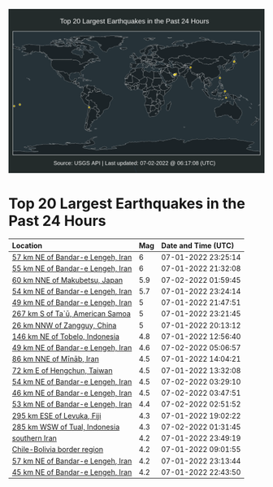 ![Map](./map.png)

# Top 20 Largest Earthquakes in the Past 24 Hours

| Location | Mag | Date and Time (UTC) |
|:---|:---|:---|
| [57 km NE of Bandar-e Lengeh, Iran](https://earthquake.usgs.gov/earthquakes/eventpage/us6000hz9v) | 6 | 07-01-2022 23:25:14 |
| [55 km NE of Bandar-e Lengeh, Iran](https://earthquake.usgs.gov/earthquakes/eventpage/us6000hz8x) | 6 | 07-01-2022 21:32:08 |
| [60 km NNE of Makubetsu, Japan](https://earthquake.usgs.gov/earthquakes/eventpage/us6000hzas) | 5.9 | 07-02-2022 01:59:45 |
| [54 km NE of Bandar-e Lengeh, Iran](https://earthquake.usgs.gov/earthquakes/eventpage/us6000hz9p) | 5.7 | 07-01-2022 23:24:14 |
| [49 km NE of Bandar-e Lengeh, Iran](https://earthquake.usgs.gov/earthquakes/eventpage/us6000hz94) | 5 | 07-01-2022 21:47:51 |
| [267 km S of Ta`ū, American Samoa](https://earthquake.usgs.gov/earthquakes/eventpage/us6000hz9r) | 5 | 07-01-2022 23:21:45 |
| [26 km NNW of Zangguy, China](https://earthquake.usgs.gov/earthquakes/eventpage/us6000hz80) | 5 | 07-01-2022 20:13:12 |
| [146 km NE of Tobelo, Indonesia](https://earthquake.usgs.gov/earthquakes/eventpage/us6000hz3h) | 4.8 | 07-01-2022 12:56:40 |
| [49 km NE of Bandar-e Lengeh, Iran](https://earthquake.usgs.gov/earthquakes/eventpage/us6000hzc3) | 4.6 | 07-02-2022 05:06:57 |
| [86 km NNE of Mīnāb, Iran](https://earthquake.usgs.gov/earthquakes/eventpage/us6000hz4b) | 4.5 | 07-01-2022 14:04:21 |
| [72 km E of Hengchun, Taiwan](https://earthquake.usgs.gov/earthquakes/eventpage/us6000hz45) | 4.5 | 07-01-2022 13:32:08 |
| [54 km NE of Bandar-e Lengeh, Iran](https://earthquake.usgs.gov/earthquakes/eventpage/us6000hzbc) | 4.5 | 07-02-2022 03:29:10 |
| [46 km NE of Bandar-e Lengeh, Iran](https://earthquake.usgs.gov/earthquakes/eventpage/us6000hzbf) | 4.5 | 07-02-2022 03:47:51 |
| [53 km NE of Bandar-e Lengeh, Iran](https://earthquake.usgs.gov/earthquakes/eventpage/us6000hzb3) | 4.4 | 07-02-2022 02:51:52 |
| [295 km ESE of Levuka, Fiji](https://earthquake.usgs.gov/earthquakes/eventpage/us6000hz8h) | 4.3 | 07-01-2022 19:02:22 |
| [285 km WSW of Tual, Indonesia](https://earthquake.usgs.gov/earthquakes/eventpage/us6000hzap) | 4.3 | 07-02-2022 01:31:45 |
| [southern Iran](https://earthquake.usgs.gov/earthquakes/eventpage/us6000hz9z) | 4.2 | 07-01-2022 23:49:19 |
| [Chile-Bolivia border region](https://earthquake.usgs.gov/earthquakes/eventpage/us6000hz2s) | 4.2 | 07-01-2022 09:01:55 |
| [57 km NE of Bandar-e Lengeh, Iran](https://earthquake.usgs.gov/earthquakes/eventpage/us6000hz9l) | 4.2 | 07-01-2022 23:13:44 |
| [45 km NE of Bandar-e Lengeh, Iran](https://earthquake.usgs.gov/earthquakes/eventpage/us6000hz9h) | 4.2 | 07-01-2022 22:43:50 |
